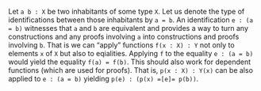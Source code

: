 

Let `a b : X` be two inhabitants of some type `X`. Let us denote the type of identifications between those inhabitants by `a = b`.
An identification `e : (a = b)` witnesses that `a` and `b` are equivalent and provides a way to turn any constructions and any proofs involving `a` into
constructions and proofs involving `b`. That is we can “apply” functions `f(x : X) : Y` not only to elements `x` of `X` but also to eqialities. Applying `f`
to the equality `e : (a = b)` would yield the equality `f(a) = f(b)`. This should also work for dependent functions (which are used for proofs). That is,
`p(x : X) : Y(x)` can be also applied to `e : (a = b)` yielding `p(e) : (p(x) =[e]= p(b))`.

